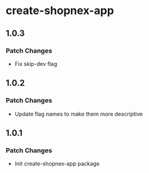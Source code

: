 # create-shopnex-app

## 1.0.3

### Patch Changes

- Fix skip-dev flag

## 1.0.2

### Patch Changes

- Update flag names to make them more descriptive

## 1.0.1

### Patch Changes

- Init create-shopnex-app package
